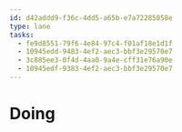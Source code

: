 ```yaml
---
id: d42addd9-f36c-4dd5-a65b-e7a72285058e
type: lane
tasks:
  - fe9d8551-79f6-4e84-97c4-f01af18e1d1f
  - 10945edd-9483-4ef2-aec3-bbf3e29570e7
  - 3c885ee3-0f4d-4aa0-9a4e-cff31e76a90e
  - 10945edf-9383-4ef2-aec3-bbf3e29570e7
---
```


# Doing
